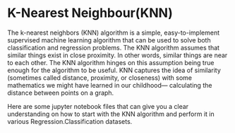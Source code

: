 # K-Nearest Neighbour(KNN)
The k-nearest neighbors (KNN) algorithm is a simple, easy-to-implement supervised machine learning algorithm that can be used to solve both classification and regression problems.
The KNN algorithm assumes that similar things exist in close proximity. In other words, similar things are near to each other.
The KNN algorithm hinges on this assumption being true enough for the algorithm to be useful. KNN captures the idea of similarity 
(sometimes called distance, proximity, or closeness) with some mathematics we might have learned in our childhood— calculating the distance between points on a graph.

Here are some jupyter notebook files that can give you a clear understanding on how to start with the KNN algorithm and perform it in various Regression.Classification datasets.
